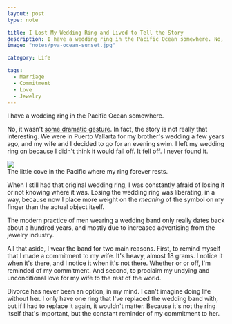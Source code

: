 ```yaml
---
layout: post
type: note

title: I Lost My Wedding Ring and Lived to Tell the Story
description: I have a wedding ring in the Pacific Ocean somewhere. No, it wasn&rsquo;t some dramatic gesture. In fact, the story is not really that interesting.
image: "notes/pva-ocean-sunset.jpg"

category: Life

tags:
  - Marriage
  - Commitment
  - Love
  - Jewelry
---
```


I have a wedding ring in the Pacific Ocean somewhere.

No, it wasn't [some dramatic gesture][gob]. In fact, the story is not really that
interesting. We were in Puerto Vallarta for my brother's wedding a few years
ago, and my wife and I decided to go for an evening swim. I left my wedding ring
on because I didn't think it would fall off. It fell off. I never found it.

[gob]: https://www.youtube.com/watch?v=I51aM8cWUj8

<img src="/images/<%= @item[:image] %>" class="framed">

<figcaption>The little cove in the Pacific where my ring forever rests.</figcaption>

When I still had that original wedding ring, I was constantly afraid of losing
it or not knowing where it was. Losing the wedding ring was liberating, in a
way, because now I place more weight on the _meaning_ of the symbol on my finger
than the actual object itself.

The modern practice of men wearing a wedding band only really dates back about a
hundred years, and mostly due to increased advertising from the jewelry
industry.

All that aside, I wear the band for two main reasons. First, to remind myself
that I made a commitment to my wife. It's heavy, almost 18 grams. I notice it
when it's there, and I notice it when it's not there. Whether or or off, I'm
reminded of my commitment. And second, to proclaim my undying and unconditional
love for my wife to the rest of the world.

Divorce has never been an option, in my mind. I can't imagine doing life without
her. I only have one ring that I've replaced the wedding band with, but if I had
to replace it again, it wouldn't matter. Because it's not the ring itself that's
important, but the constant reminder of my commitment to her.
